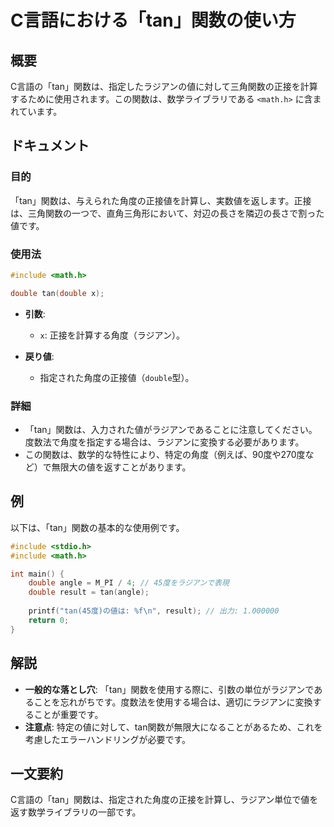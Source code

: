 <!--
Meta Description: # C言語における「tan」関数の使い方 ## 概要 C言語の「tan」関数は、指定したラジアンの値に対して三角関数の正接を計算するために使用されます。この関数は、数学ライブラリである `<math.h>` に含まれています。 ## ドキュメント ### 目的 「tan」関数は、与えられた角度の正接...
Meta Keywords: tan, double, 関数は, math, include
-->

# C言語における「tan」関数の使い方

## 概要
C言語の「tan」関数は、指定したラジアンの値に対して三角関数の正接を計算するために使用されます。この関数は、数学ライブラリである `<math.h>` に含まれています。

## ドキュメント
### 目的
「tan」関数は、与えられた角度の正接値を計算し、実数値を返します。正接は、三角関数の一つで、直角三角形において、対辺の長さを隣辺の長さで割った値です。

### 使用法
```c
#include <math.h>

double tan(double x);
```

- **引数**: 
  - `x`: 正接を計算する角度（ラジアン）。
  
- **戻り値**: 
  - 指定された角度の正接値（`double`型）。

### 詳細
- 「tan」関数は、入力された値がラジアンであることに注意してください。度数法で角度を指定する場合は、ラジアンに変換する必要があります。
- この関数は、数学的な特性により、特定の角度（例えば、90度や270度など）で無限大の値を返すことがあります。

## 例
以下は、「tan」関数の基本的な使用例です。

```c
#include <stdio.h>
#include <math.h>

int main() {
    double angle = M_PI / 4; // 45度をラジアンで表現
    double result = tan(angle);
    
    printf("tan(45度)の値は: %f\n", result); // 出力: 1.000000
    return 0;
}
```

## 解説
- **一般的な落とし穴**: 「tan」関数を使用する際に、引数の単位がラジアンであることを忘れがちです。度数法を使用する場合は、適切にラジアンに変換することが重要です。
- **注意点**: 特定の値に対して、tan関数が無限大になることがあるため、これを考慮したエラーハンドリングが必要です。

## 一文要約
C言語の「tan」関数は、指定された角度の正接を計算し、ラジアン単位で値を返す数学ライブラリの一部です。